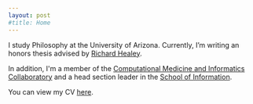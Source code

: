 ```yaml
---
layout: post
#title: Home
---
```

I study Philosophy at the University of Arizona. Currently, I’m writing an honors thesis advised by [Richard Healey](http://www.u.arizona.edu/~rhealey/).

In addition, I'm a member of the [Computational Medicine and Informatics Collaboratory](https://com-in.collab.arizona.edu/) and  a head section leader in the [School of Information](https://ischool.arizona.edu/).

You can view my CV [here](/vicera_cv.pdf).
